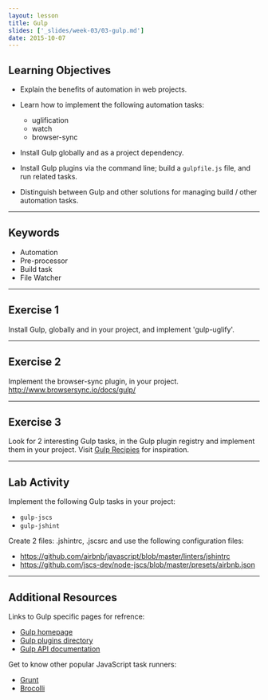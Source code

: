 ```yaml
---
layout: lesson
title: Gulp
slides: ['_slides/week-03/03-gulp.md']
date: 2015-10-07
---
```


## Learning Objectives

- Explain the benefits of automation in web projects.
- Learn how to implement the following automation tasks:
	- uglification
	- watch
	- browser-sync

- Install Gulp globally and as a project dependency.
- Install Gulp plugins via the command line; build a `gulpfile.js` file, and run related tasks.
- Distinguish between Gulp and other solutions for managing build / other automation tasks.

---

## Keywords

- Automation
- Pre-processor
- Build task
- File Watcher

---

## Exercise 1

Install Gulp, globally and in your project, and implement 'gulp-uglify'.

---

## Exercise 2

Implement the browser-sync plugin, in your project. <br>
http://www.browsersync.io/docs/gulp/

---

## Exercise 3

Look for 2 interesting Gulp tasks, in the Gulp plugin registry and implement them in your project.
Visit [Gulp Recipies](https://github.com/gulpjs/gulp/tree/master/docs/recipes) for inspiration.

---

## Lab Activity

Implement the following Gulp tasks in your project:

- `gulp-jscs`
- `gulp-jshint`

Create 2 files: .jshintrc, .jscsrc and use the following configuration files:

- https://github.com/airbnb/javascript/blob/master/linters/jshintrc
- https://github.com/jscs-dev/node-jscs/blob/master/presets/airbnb.json

---

## Additional Resources

Links to Gulp specific pages for refrence:

- [Gulp homepage](http://gulpjs.com/)
- [Gulp plugins directory](http://gulpjs.com/plugins/)
- [Gulp API documentation](https://github.com/gulpjs/gulp/blob/master/docs/API.md)

Get to know other popular JavaScript task runners:

- [Grunt](http://gruntjs.com/)
- [Brocolli](http://broccolijs.com/)

